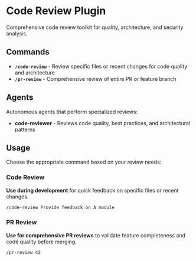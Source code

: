# Code Review Plugin

Comprehensive code review toolkit for quality, architecture, and security analysis.

## Commands

- **`/code-review`** - Review specific files or recent changes for code quality and architecture
- **`/pr-review`** - Comprehensive review of entire PR or feature branch

## Agents

Autonomous agents that perform specialized reviews:

- **code-reviewer** - Reviews code quality, best practices, and architectural patterns

## Usage

Choose the appropriate command based on your review needs:

### Code Review

**Use during development** for quick feedback on specific files or recent changes.

```bash
/code-review Provide feedback on A module
```

### PR Review

**Use for comprehensive PR reviews** to validate feature completeness and code quality before merging.

```bash
/pr-review 42
```
